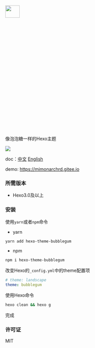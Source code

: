 # <img src="https://static.xiaoblogs.cn/img/20210920134002.png" style="width:30%;height:10%" />
像泡泡糖一样的Hexo主题

![](https://static.xiaoblogs.cn/img/mix8.jpg)

doc：[中文](https://github.com/MIMONATCH/hexo-theme-BubbleGum/blob/main/README.md) [English](https://github.com/MIMONATCH/hexo-theme-BubbleGum/blob/main/doc/README-en.md)

demo: https://mimonarchrd.gitee.io

### 所需版本

- Hexo3.0及以上

### 安装

使用`yarn`或者`npm`命令

- yarn

```sh
yarn add hexo-theme-bubblegum
```

- npm

```sh
npm i hexo-theme-bubblegum
```

改变Hexo的`_config.yml`中的theme配置项

```yaml
# theme: landscape
theme: bubblegum
```

使用Hexo命令

```sh
hexo clean && hexo g
```

完成

### 许可证

MIT



